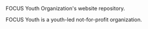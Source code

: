 FOCUS Youth Organization's website repository.

FOCUS Youth is a youth-led not-for-profit organization. 

